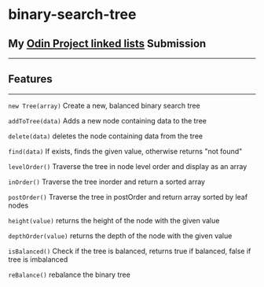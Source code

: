 <!-- @format -->

# binary-search-tree

## My [Odin Project linked lists] Submission

---

## Features

---

`new Tree(array)` Create a new, balanced binary search tree

`addToTree(data)` Adds a new node containing data to the tree

`delete(data)` deletes the node containing data from the tree

`find(data)` If exists, finds the given value, otherwise returns "not found"

`levelOrder()` Traverse the tree in node level order and display as an array

`inOrder()` Traverse the tree inorder and return a sorted array

`postOrder()` Traverse the tree in postOrder and return array sorted by leaf nodes

`height(value)` returns the height of the node with the given value

`depthOrder(value)` returns the depth of the node with the given value

`isBalanced()` Check if the tree is balanced, returns true if balanced, false if tree is imbalanced

`reBalance()` rebalance the binary tree

[Odin Project linked lists]: https://www.theodinproject.com/lessons/javascript-binary-search-trees
